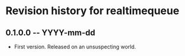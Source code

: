 # Revision history for realtimequeue

## 0.1.0.0 -- YYYY-mm-dd

* First version. Released on an unsuspecting world.

